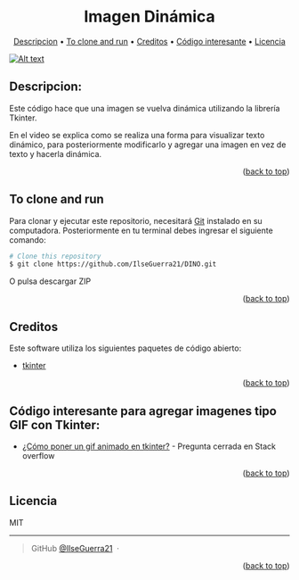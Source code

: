 
<h1 align="center">
  <br>
  Imagen Dinámica
  <br>
</h1>

<p align="center">
  <a href="#descripcion">Descripcion</a> •
  <a href="#to-clone-and-run">To clone and run</a> •
  <a href="#creditos">Creditos</a> •
  <a href="#código-interesante-para-agregar-imagenes-tipo-gif-con-tkinter">Código interesante</a> •
  <a href="#licencia">Licencia</a>
</p>

[![Alt text](https://img.youtube.com/vi/wyBeWo-bogI/0.jpg)](https://www.youtube.com/watch?v=wyBeWo-bogI)

## Descripcion:

Este código hace que una imagen se vuelva dinámica utilizando la librería Tkinter.

En el video se explica como se realiza una forma para visualizar texto dinámico, para posteriormente
modificarlo y agregar una imagen en vez de texto y hacerla dinámica.
<p align="right">(<a href="#readme-top">back to top</a>)</p>

## To clone and run

Para clonar y ejecutar este repositorio, necesitará [Git](https://git-scm.com) instalado en su computadora. Posteriormente en tu terminal debes ingresar el siguiente comando:

```bash
# Clone this repository
$ git clone https://github.com/IlseGuerra21/DINO.git
```
O pulsa descargar ZIP
<p align="right">(<a href="#readme-top">back to top</a>)</p>

## Creditos

Este software utiliza los siguientes paquetes de código abierto:

- [tkinter](https://docs.python.org/3/library/tkinter.html)
<p align="right">(<a href="#readme-top">back to top</a>)</p>

## Código interesante para agregar imagenes tipo GIF con Tkinter:

- [¿Cómo poner un gif animado en tkinter?](https://es.stackoverflow.com/questions/421499/cómo-poner-un-gif-animado-en-tkinter/421823#421823) - Pregunta cerrada en Stack overflow
<p align="right">(<a href="#readme-top">back to top</a>)</p>

## Licencia

MIT

---

> GitHub [@IlseGuerra21](https://github.com/IlseGuerra21) &nbsp;&middot;&nbsp;
<p align="right">(<a href="#readme-top">back to top</a>)</p>
